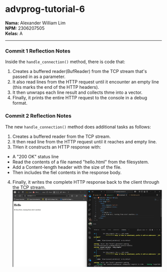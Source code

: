 # advprog-tutorial-6
**Nama:** Alexander William Lim  
**NPM:** 2306207505  
**Kelas:** A

---
### Commit 1 Reflection Notes
Inside the `handle_connection()` method, there is code that: 
1. Creates a buffered reader(BufReader) from the TCP stream that's passed in as a parameter.
2. It also read lines from the HTTP request until it encounter an empty line (this marks the end of the HTTP headers).
3. It then unwraps each line result and collects thme into a vector.
4. FInally, it prints the entire HTTP request to the console in a debug format.

### Commit 2 Reflection Notes
The new `handle_connection()` method does additional tasks as follows:
1. Creates a buffered reader from the TCP stream.
2. It then read line from the HTTP request until it reaches and empty line.
3. THen it constructs an HTTP response with:
- A "200 OK" status line
- Read the contents of a file named "hello.html" from the filesystem.
- Add a Content-length header with the size of the file.
- Then includes the fiel contents in the response body.
4. Finally, it writes the complete HTTP response back to the client through the TCP stream.
![Commit 2 screen capture](/assets/commit2.jpg)